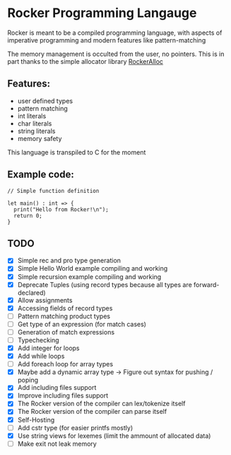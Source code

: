 # Rocker Programming Langauge

Rocker is meant to be a compiled programming language, with aspects of imperative programming and modern features like pattern-matching

The memory management is occulted from the user, no pointers. This is in part thanks to the simple allocator library [RockerAlloc](https://github.com/Paul-Passeron/RockerAllocator.git)

## Features:
- user defined types
- pattern matching
- int literals
- char literals
- string literals
- memory safety

This language is transpiled to C for the moment

## Example code:

```
// Simple function definition

let main() : int => {
  print("Hello from Rocker!\n");
  return 0;
}
```

## TODO
- [x] Simple rec and pro type generation
- [x] Simple Hello World example compiling and working
- [x] Simple recursion example compiling and working
- [x] Deprecate Tuples (using record types because all types are forward-declared)
- [x] Allow assignments
- [x] Accessing fields of record types
- [ ] Pattern matching product types
- [ ] Get type of an expression (for match cases)
- [ ] Generation of match expressions
- [ ] Typechecking
- [x] Add integer for loops 
- [x] Add while loops 
- [ ] Add foreach loop for array types
- [x] Maybe add a dynamic array type -> Figure out syntax for pushing / poping
- [x] Add including files support
- [x] Improve including files support
- [x] The Rocker version of the compiler can lex/tokenize itself
- [x] The Rocker version of the compiler can parse itself
- [x] Self-Hosting
- [ ] Add cstr type (for easier printfs mostly)
- [x] Use string views for lexemes (limit the ammount of allocated data)
- [ ] Make exit not leak memory
